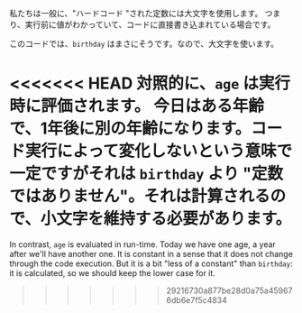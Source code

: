 私たちは一般に、"ハードコード "された定数には大文字を使用します。 つまり、実行前に値がわかっていて、コードに直接書き込まれている場合です。

このコードでは、`birthday` はまさにそうです。なので、大文字を使います。

<<<<<<< HEAD
対照的に、`age` は実行時に評価されます。 今日はある年齢で、1年後に別の年齢になります。コード実行によって変化しないという意味で一定ですがそれは `birthday` より "定数ではありません"。それは計算されるので、小文字を維持する必要があります。
=======
In contrast, `age` is evaluated in run-time. Today we have one age, a year after we'll have another one. It is constant in a sense that it does not change through the code execution. But it is a bit "less of a constant" than `birthday`: it is calculated, so we should keep the lower case for it.
>>>>>>> 29216730a877be28d0a75a459676db6e7f5c4834
